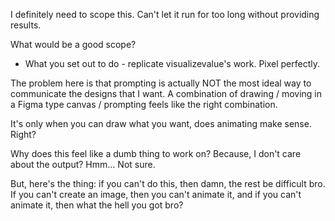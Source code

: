 I definitely need to scope this. Can't let it run for too long without providing results.

What would be a good scope?
- What you set out to do - replicate visualizevalue's work. Pixel perfectly.

The problem here is that prompting is actually NOT the most ideal way to communicate the designs that I want. A combination of drawing / moving in a Figma type canvas / prompting feels like the right combination.

It's only when you can draw what you want, does animating make sense. Right?

Why does this feel like a dumb thing to work on? Because, I don't care about the output? Hmm... Not sure.

But, here's the thing: if you can't do this, then damn, the rest be difficult bro. If you can't create an image, then you can't animate it, and if you can't animate it, then what the hell you got bro?


